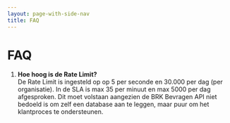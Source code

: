 ```yaml
---
layout: page-with-side-nav
title: FAQ
---
```

# FAQ

1. **Hoe hoog is de Rate Limit?**<br/>
De Rate Limit is ingesteld op op 5 per seconde en 30.000 per dag (per organisatie). In de SLA is max 35 per minuut en max 5000 per dag afgesproken.
Dit moet volstaan aangezien de BRK Bevragen API niet bedoeld is om zelf een database aan te leggen, maar puur om het klantproces te ondersteunen.
